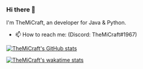 ### Hi there 👋
I'm TheMiCraft, an developer for Java & Python.

- 📫 How to reach me: (Discord: TheMiCraft#1967)

[![TheMiCraft's GitHub stats](https://github-readme-stats.vercel.app/api?username=themicraft&count_private=true&show_icons=true&hide=stars)](https://github.com/TheMiCraft/TheMiCraft)

[![TheMiCraft's wakatime stats](https://github-readme-stats.vercel.app/api/wakatime?username=themicraft)](https://github.com/TheMiCraft/TheMiCraft)

